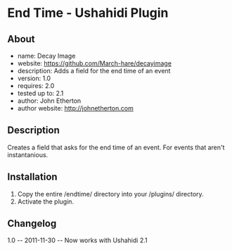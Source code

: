 End Time - Ushahidi Plugin
===============

About
---------
* name: Decay Image
* website: https://github.com/March-hare/decayimage
* description: Adds a field for the end time of an event
* version: 1.0
* requires: 2.0
* tested up to: 2.1
* author: John Etherton
* author website: http://johnetherton.com

Description
-----------------
Creates a field that asks for the end time of an event. For events that aren't instantanious.


Installation
-----------------
1. Copy the entire /endtime/ directory into your /plugins/ directory.
2. Activate the plugin.

Changelog
---------------
1.0 -- 2011-11-30 -- Now works with Ushahidi 2.1
